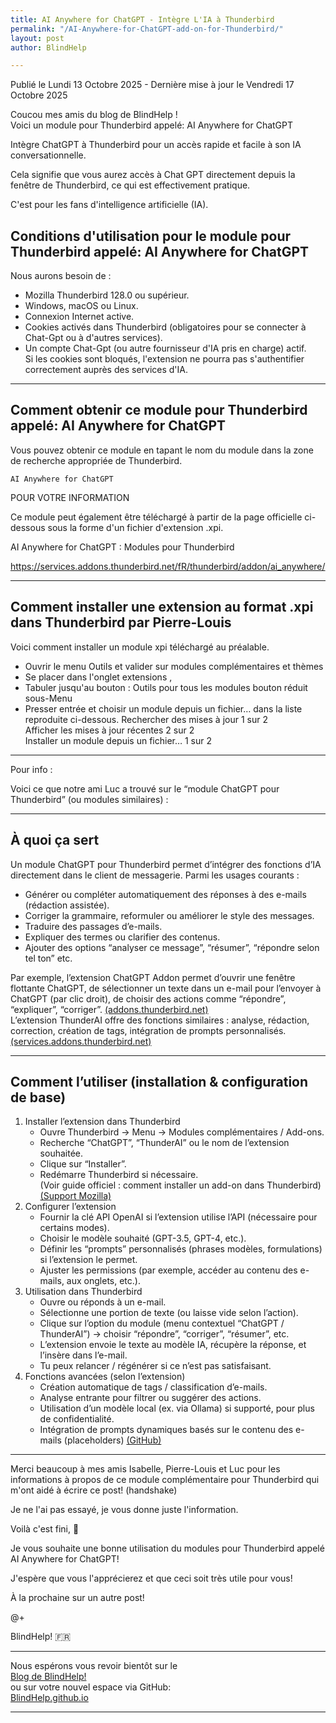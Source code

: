 ```yaml
---
title: AI Anywhere for ChatGPT - Intègre L'IA à Thunderbird
permalink: "/AI-Anywhere-for-ChatGPT-add-on-for-Thunderbird/"
layout: post
author: BlindHelp

---
```


<footer>Publié le Lundi 13 Octobre 2025 - Dernière mise à jour le Vendredi 17 Octobre 2025</footer>

Coucou mes amis du blog de BlindHelp !    
Voici un module pour Thunderbird appelé: AI Anywhere for ChatGPT    

Intègre ChatGPT à Thunderbird pour un accès rapide et facile à son IA conversationnelle.    

Cela signifie que vous aurez accès à Chat GPT directement depuis la fenêtre de Thunderbird, ce qui est effectivement pratique.    

C'est pour les fans d'intelligence artificielle (IA).    

## Conditions d'utilisation pour le module pour Thunderbird appelé: AI Anywhere for ChatGPT
Nous aurons besoin de :    
* Mozilla Thunderbird 128.0 ou supérieur.
* Windows, macOS ou Linux.
* Connexion Internet active.
* Cookies activés dans Thunderbird (obligatoires pour se connecter à Chat-Gpt ou à d'autres services).
* Un compte Chat-Gpt (ou autre fournisseur d'IA pris en charge) actif.    
Si les cookies sont bloqués, l'extension ne pourra pas s'authentifier correctement auprès des services d'IA.

___

## Comment obtenir ce module pour Thunderbird appelé: AI Anywhere for ChatGPT
Vous pouvez obtenir ce module en tapant le nom du module dans la zone de recherche appropriée de Thunderbird.    

`AI Anywhere for ChatGPT`    

POUR VOTRE INFORMATION    

Ce module peut également être téléchargé à partir de la page officielle ci-dessous sous la forme d'un fichier d'extension .xpi.    

AI Anywhere for ChatGPT : Modules pour Thunderbird    

<https://services.addons.thunderbird.net/fR/thunderbird/addon/ai_anywhere/>

___

## Comment installer une extension au format .xpi dans Thunderbird par Pierre-Louis

Voici comment installer un module xpi téléchargé au préalable.

* Ouvrir le menu Outils et valider sur modules complémentaires et thèmes
* Se placer dans l'onglet extensions ,
* Tabuler jusqu'au bouton : Outils pour tous les modules bouton réduit sous-Menu 
* Presser entrée et choisir un module depuis un fichier… dans la liste reproduite ci-dessous.
Rechercher des mises à jour 1 sur 2    
Afficher les mises à jour récentes 2 sur 2    
Installer un module depuis un fichier… 1 sur 2

___

Pour info :    

Voici ce que notre ami Luc a trouvé sur le “module ChatGPT pour Thunderbird” (ou modules similaires) :    
 
___

## À quoi ça sert
Un module ChatGPT pour Thunderbird permet d’intégrer des fonctions d’IA directement dans le client de messagerie. Parmi les usages courants :    
* Générer ou compléter automatiquement des réponses à des e-mails (rédaction assistée).
* Corriger la grammaire, reformuler ou améliorer le style des messages.
* Traduire des passages d’e-mails.
* Expliquer des termes ou clarifier des contenus.
* Ajouter des options “analyser ce message”, “résumer”, “répondre selon tel ton” etc.

Par exemple, l’extension ChatGPT Addon permet d’ouvrir une fenêtre flottante ChatGPT, de sélectionner un texte dans un e-mail pour l’envoyer à ChatGPT (par clic droit), de choisir des actions comme “répondre”, “expliquer”, “corriger”. [(addons.thunderbird.net)](https://addons.thunderbird.net/en-US/thunderbird/addon/chatgpt-addon/versions/?utm_source=chatgpt.com)    
L’extension ThunderAI offre des fonctions similaires : analyse, rédaction, correction, création de tags, intégration de prompts personnalisés. [(services.addons.thunderbird.net)](https://services.addons.thunderbird.net/en-US/thunderbird/addon/thunderai/?utm_source=chatgpt.com)    
 
___

## Comment l’utiliser (installation & configuration de base)
1. Installer l’extension dans Thunderbird
    * Ouvre Thunderbird → Menu → Modules complémentaires / Add-ons.
    * Recherche “ChatGPT”, “ThunderAI” ou le nom de l’extension souhaitée.
    * Clique sur “Installer”.
    * Redémarre Thunderbird si nécessaire.    
(Voir guide officiel : comment installer un add-on dans Thunderbird) [(Support Mozilla)](https://support.mozilla.org/en-US/kb/installing-addon-thunderbird?utm_source=chatgpt.com)    
2. Configurer l’extension
    * Fournir la clé API OpenAI si l’extension utilise l’API (nécessaire pour certains modes).
    * Choisir le modèle souhaité (GPT-3.5, GPT-4, etc.).
    * Définir les “prompts” personnalisés (phrases modèles, formulations) si l’extension le permet.
    * Ajuster les permissions (par exemple, accéder au contenu des e-mails, aux onglets, etc.).
3. Utilisation dans Thunderbird
    * Ouvre ou réponds à un e-mail.
    * Sélectionne une portion de texte (ou laisse vide selon l’action).
    * Clique sur l’option du module (menu contextuel “ChatGPT / ThunderAI”) → choisir “répondre”, “corriger”, “résumer”, etc.
    * L’extension envoie le texte au modèle IA, récupère la réponse, et l’insère dans l’e-mail.
    * Tu peux relancer / régénérer si ce n’est pas satisfaisant.
4. Fonctions avancées (selon l’extension)
    * Création automatique de tags / classification d’e-mails.
    * Analyse entrante pour filtrer ou suggérer des actions.
    * Utilisation d’un modèle local (ex. via Ollama) si supporté, pour plus de confidentialité.
    * Intégration de prompts dynamiques basés sur le contenu des e-mails (placeholders) [(GitHub)](https://github.com/micz/ThunderAI?utm_source=chatgpt.com)

___

Merci beaucoup à mes amis Isabelle, Pierre-Louis et Luc pour les informations à propos de ce module complémentaire pour Thunderbird qui m'ont aidé à écrire ce post! (handshake)    

Je ne l'ai pas essayé, je vous donne juste l'information.    

Voilà c'est fini, 🔐    

Je vous souhaite une bonne utilisation du modules pour Thunderbird appelé AI Anywhere for ChatGPT!    

J'espère que vous l'apprécierez et que ceci  soit très utile pour vous!    

À la prochaine sur un autre post!    

@+    

BlindHelp!  🇫🇷



---



Nous espérons vous revoir bientôt sur le      
[Blog de BlindHelp!](http://blindhelp.blogspot.fr/)                    
ou sur  votre nouvel espace via GitHub:                     
[BlindHelp.github.io](https://blindhelp.github.io)                    

---